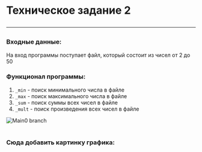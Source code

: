# Техническое задание 2 <hr>

### Входные данные:
На вход программы поступает файл, который состоит из чисел от 2 до 50 


### Функционал программы:
1. `_min` - поиск минимального числа в файле
2. `_max` - поиск максимального числа в файле
3. `_sum` - поиск суммы всех чисел в файле
4. `_mult` - поиск произведения всех чисел в файле

![Main0 branch](https://github.com/ZakharovaAlina/tz2/actions/workflows/ci.yml/badge.svg?branch=main0)
<br/>
<br/>
### Сюда добавить картинку графика:<br/>
